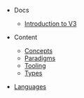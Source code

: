 - Docs
  - [Introduction to V3](/)

- Content
  - [Concepts](/reference/concepts/README.md)
  - [Paradigms](/reference/paradigms/README.md)
  - [Tooling](/reference/tooling/README.md)
  - [Types](/reference/types/README.md)

- [Languages](/languages/README.md)
